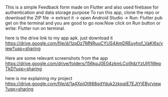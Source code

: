 This is a simple Feedback form made on Flutter and also used firebase for authentication and data storage purpose
To run this app,
clone the repo or download the ZIP file -> extract it -> open Android Studio -> Run: Flutter pub get on the terminal and you are good to go now.Now click on Run button or write: Flutter run on terminal.

here is the drive link to my app apk. just download it
https://drive.google.com/file/d/1zpDz7MNRuuCYUS4AmDREuyhof_VaKI6s/view?usp=sharing

Here are some relevant screenshots from the app 
https://drive.google.com/drive/folders/156kpJ0E04zkmLCoI9dzYzUIfj1WepTkD?usp=sharing

here is me explaining my project
https://drive.google.com/file/d/1a4XpiOt988qdYduk2zkpqiE7EJtYjEBy/view?usp=sharing
